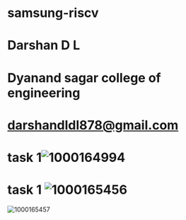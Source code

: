 # samsung-riscv 
# Darshan D L
# Dyanand sagar college of engineering
# darshandldl878@gmail.com
# task 1![1000164994](https://github.com/user-attachments/assets/054480d4-8c2e-46d9-a02c-f84ffb590c0f)
# task 1 ![1000165456](https://github.com/user-attachments/assets/19490a75-7e29-4ae1-a7e0-655d1f201fa2)
![1000165457](https://github.com/user-attachments/assets/947a95b1-4383-489c-925c-5f2080f83463)
